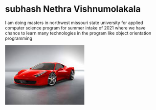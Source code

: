 # subhash Nethra Vishnumolakala 
I am doing masters in northwest missouri state university for applied computer science program for summer intake of 2021 where we have chance to learn many technologies in the program like object orientation programming 

![ford mustager](image/ferrari.jpg)